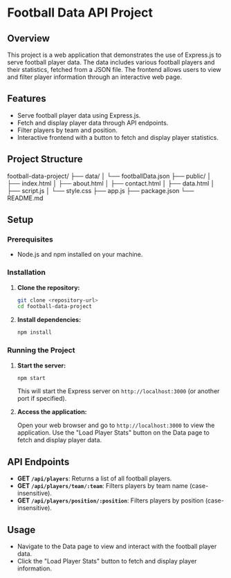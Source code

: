 # Football Data API Project

## Overview

This project is a web application that demonstrates the use of Express.js to serve football player data. The data includes various football players and their statistics, fetched from a JSON file. The frontend allows users to view and filter player information through an interactive web page.

## Features

- Serve football player data using Express.js.
- Fetch and display player data through API endpoints.
- Filter players by team and position.
- Interactive frontend with a button to fetch and display player statistics.

## Project Structure

football-data-project/
├── data/
│ └── footballData.json
├── public/
│ ├── index.html
│ ├── about.html
│ ├── contact.html
│ ├── data.html
│ ├── script.js
│ └── style.css
├── app.js
├── package.json
└── README.md


## Setup

### Prerequisites

- Node.js and npm installed on your machine.

### Installation

1. **Clone the repository:**

    ```bash
    git clone <repository-url>
    cd football-data-project
    ```

2. **Install dependencies:**

    ```bash
    npm install
    ```

### Running the Project

1. **Start the server:**

    ```bash
    npm start
    ```

    This will start the Express server on `http://localhost:3000` (or another port if specified).

2. **Access the application:**

    Open your web browser and go to `http://localhost:3000` to view the application. Use the "Load Player Stats" button on the Data page to fetch and display player data.

## API Endpoints

- **GET `/api/players`**: Returns a list of all football players.
- **GET `/api/players/team/:team`**: Filters players by team name (case-insensitive).
- **GET `/api/players/position/:position`**: Filters players by position (case-insensitive).

## Usage

- Navigate to the Data page to view and interact with the football player data.
- Click the "Load Player Stats" button to fetch and display player information.
